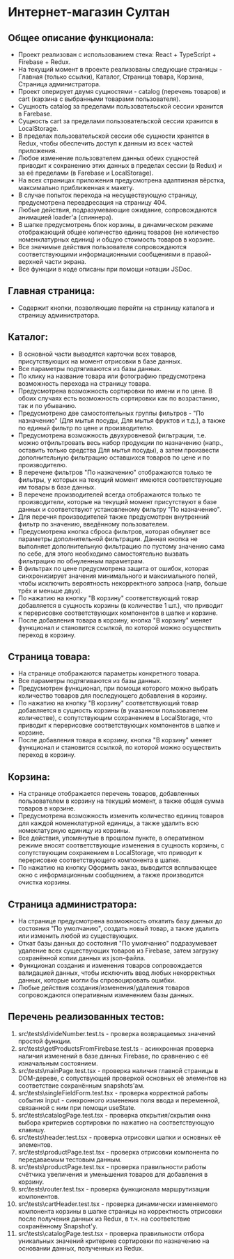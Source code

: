 <h1>Интернет-магазин Султан</h1>
<h2>Общее описание функционала:</h2>
<ul>
    <li>Проект реализован с использованием стека: React + TypeScript + Firebase + Redux.</li>
    <li>На текущий момент в проекте реализованы следующие страницы - Главная (только ссылки), Каталог, Страница товара, Корзина, Страница администратора.</li>
    <li>Проект оперирует двумя сущностями - catalog (перечень товаров) и cart (карзина с выбранными товарами пользователя).</li>
    <li>Сущность catalog за пределами пользовательской сессии хранится в Farebase.</li>
    <li>Сущность cart за пределами пользовательской сессии хранится в LocalStorage.</li>
    <li>В пределах пользовательской сессии обе сущности хранятся в Redux, чтобы обеспечить доступ к данным из всех частей приложения.</li>
    <li>Любое изменение пользователем данных обеих сущностей приводит к сохранению этих данных в пределах сессии (в Redux) и за её пределами (в Farebase и LocalStorage).</li>
    <li>На всех страницах приложения предусмотрена адаптивная вёрстка, максимально приближенная к макету.</li>
    <li>В случае попыток перехода на несуществующую страницу, предусмотрена переадресация на страницу 404.</li>
    <li>Любые действия, подразумевающие ожидание, сопровождаются анимацией loader'а (спиннера).</li>
    <li>В шапке предусмотрень блок корзины, в динамическом режиме отображающий общее количество единиц товаров (не количество номенклатурных единиц) и общую стоимость товаров в корзине.</li>
    <li>Все значимые действия пользователя сопровождаются соответствующими информационными сообщениями в правой-верхней части экрана.</li>
    <li>Все функции в коде описаны при помощи нотации JSDoc.</li>
</ul>
<h2>Главная страница:</h2>
<ul>
    <li>Содержит кнопки, позволяющие перейти на страницу каталога и страницу администратора.</li>
</ul>
<h2>Каталог:</h2>
<ul>
    <li>В основной части выводятся карточки всех товаров, присутствующих на момент отрисовки в базе данных.</li>
    <li>Все параметры подтягиваются из базы данных.</li>
    <li>По клику на название товара или фотографию предусмотрена возможность перехода на страницу товара.</li>
    <li>Предусмотрена возможность сортировки по имени и по цене. В обоих случаях есть возможность сортировки как по возрастанию, так и по убыванию.</li>
    <li>Предусмотрено две самостоятельных группы фильтров - "По назначению" (Для мытья посуды, Для мытья фруктов и т.д.), а также по единый фильтр по цене и производителю.</li>  
    <li>Предусмотрена возможность двухуровневой фильтрации, т.е. можно отфильтровать весь набор продукции по назначению (напр., оставить только средства Для мытья посуды), а затем произвести дополнительную фильтрацию оставшихся товаров по цене и по производителю.</li>
    <li>В перечене фильтров "По назначению" отображаются только те фильтры, у которых на текущий момент имеются соответствующие им товары в базе данных.</li>
    <li>В перечене производителей всегда отображаются только те производители, которые на текущий момент присутствуют в базе данных и соответствуют установленому фильтру "По назначению".</li>
    <li>Для перечня производителей также предусмотрен внутренний фильтр по значению, введённому пользователем.</li>
    <li>Предусмотрена кнопка сброса фильтров, которая обнуляет все параметры дополнительной фильтрации. Данная кнопка не выполняет дополнительную фильтрацию по пустому значению сама по себе, для этого необходимо самостоятельно вызвать фильтрацию по обнуленным параметрам.</li>
    <li>В фильтрах по цене предусмотрена защита от ошибок, которая синхронизирует значения минимального и максимального полей, чтобы исключить вероятность некорректного запроса (напр, больше трёх и меньше двух).</li>
    <li>По нажатию на кнопку "В корзину" соответствующий товар добавляется в сущность корзины (в количестве 1 шт.), что приводит к перерисовке соответствующих компонентов в шапке и корзине.</li>
    <li>После добавления товара в корзину, кнопка "В корзину" меняет функционал и становится ссылкой, по которой можно осуществить переход в корзину.</li>
</ul>
<h2>Страница товара:</h2>
<ul>
    <li>На странице отображаются параметры конкретного товара.</li>
    <li>Все параметры подтягиваются из базы данных.</li>
    <li>Предусмотрен функционал, при помощи которого можно выбрать количество товаров для последующего добавления в корзину.</li>    
    <li>По нажатию на кнопку "В корзину" соответствующий товар добавляется в сущность корзины (в указанном пользователем количестве), с сопутствующим сохранением в LocalStorage, что приводит к перерисовке соответствующих компонентов в шапке и корзине.</li>
    <li>После добавления товара в корзину, кнопка "В корзину" меняет функционал и становится ссылкой, по которой можно осуществить переход в корзину.</li>
</ul>
<h2>Корзина:</h2>
<ul>
    <li>На странице отображается перечень товаров, добавленных пользователем в корзину на текущий момент, а также общая сумма товаров в корзине.</li>
    <li>Предусмотрена возможность изменить количество единиц товаров для каждой номенклатурной единицы, а также удалить всю номеклатурную единицу из корзины.</li>
    <li>Все действия, упомянутые в прошлом пункте, в оперативном режиме вносят соответствующие изменения в сущность корзины, с сопутствующим сохранением в LocalStorage, что приводит к перерисовке соответствующего компонента в шапке.</li>
    <li>По нажатию на кнопку Оформить заказ, выводится всплывающее окно с информационным сообщением, а также производится очистка корзины.</li>
</ul>
<h2>Страница администратора:</h2>
<ul>
    <li>На странице предусмотрена возможность откатить базу данных до состояния "По умолчанию", создать новый товар, а также удалить или изменить любой из существующих.</li>
    <li>Откат базы данных до состояния "По умолчанию" подразумевает удаление всех существующих товаров из Firebase, затем загрузку сохранённой копии данных из json-файла.</li>
    <li>Функционал создания и изменения товаров сопровождается валидацией данных, чтобы исключить ввод любых некорректных данных, которые могли бы спровоцировать ошибки.</li>
    <li>Любые действия создания/изменения/удаления товаров сопровождаются оперативным изменением базы данных.</li>
</ul>
<h2>Перечень реализованных тестов:</h2>
<ol>
    <li>src\tests\divideNumber.test.ts - проверка возвращаемых значений простой функции.</li>
    <li>src\tests\getProductsFromFirebase.test.ts - асинхронная проверка наличия изменений в базе данных Firebase, по сравнению с её изначальным состоянием.</li>
    <li>src\tests\mainPage.test.tsx - проверка наличия главной страницы в DOM-дереве, с сопуствующей проверкой основных её элементов на соответствие сохранённым snapshots'ам.</li>
    <li>src\tests\singleFieldForm.test.tsx - проверка корректной работы события input - синхронного изменения поля ввода и переменной, связанной с ним при помощи useState.</li>
    <li>src\tests\сatalogPage.test.tsx - проверка открытия/скрытия окна выбора критериев сортировки по нажатию на соответствующую клавишу.</li>
    <li>src\tests\header.test.tsx - проверка отрисовки шапки и основных её элементов.</li>
    <li>src\tests\productPage.test.tsx - проверка отрисовки компонента по передаваемым тестовым данным.</li>
    <li>src\tests\productPage.test.tsx - проверка правильности работы счётчика увеличения и уменьшения товаров для добавления в корзину.</li>
    <li>src\tests\router.test.tsx - проверка функционала маршрутизации компонентов.</li>
    <li>src\tests\cartHeader.test.tsx - проверка динамически изменяемого компонента корзины в шапке страницы на корректность отрисовки после получения данных из Redux, в т.ч. на соответствие сохранённому Snapshot'у.</li>
    <li>src\tests\сatalogPage.test.tsx - проверка правильности отбора уникальных значений критериев сортировки по назначению на основании данных, полученных из Redux.</li>
</ol>
